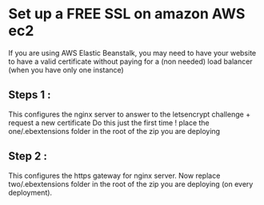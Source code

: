 # Set up a FREE SSL on amazon AWS ec2
If you are using AWS Elastic Beanstalk, you may need to have your website to have a valid certificate without paying for a (non needed) load balancer (when you have only one instance)

## Steps 1 : 
This configures the nginx server to answer to the letsencrypt challenge + request a new certificate
Do this just the first time !
place the one/.ebextensions folder in the root of the zip you are deploying

## Step 2 :
This configures the https gateway for nginx server.
Now replace two/.ebextensions folder in the root of the zip you are deploying (on every deployment).
